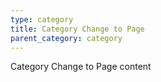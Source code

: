 ```yaml
---
type: category
title: Category Change to Page
parent_category: category
---
```

Category Change to Page content
